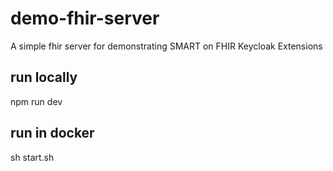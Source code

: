 # demo-fhir-server
A simple fhir server for demonstrating SMART on FHIR Keycloak Extensions

## run locally
npm run dev

## run in docker
sh start.sh
